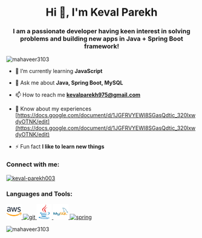 <h1 align="center">Hi 👋, I'm Keval Parekh</h1>
<h3 align="center">I am a passionate developer having keen interest in solving problems and building new apps in Java + Spring Boot framework!</h3>

<p align="left"> <img src="https://komarev.com/ghpvc/?username=mahaveer3103&label=Profile%20views&color=0e75b6&style=flat" alt="mahaveer3103" /> </p>

- 🌱 I’m currently learning **JavaScript**

- 💬 Ask me about **Java, Spring Boot, MySQL**

- 📫 How to reach me **kevalparekh975@gmail.com**

- 📄 Know about my experiences [https://docs.google.com/document/d/1JGFRVYEWl8SGasQdtic_320lxwdyOTNK/edit](https://docs.google.com/document/d/1JGFRVYEWl8SGasQdtic_320lxwdyOTNK/edit)

- ⚡ Fun fact **I like to learn new things**

<h3 align="left">Connect with me:</h3>
<p align="left">
<a href="https://linkedin.com/in/keval-parekh003" target="blank"><img align="center" src="https://raw.githubusercontent.com/rahuldkjain/github-profile-readme-generator/master/src/images/icons/Social/linked-in-alt.svg" alt="keval-parekh003" height="30" width="40" /></a>
</p>

<h3 align="left">Languages and Tools:</h3>
<p align="left"> <a href="https://aws.amazon.com" target="_blank" rel="noreferrer"> <img src="https://raw.githubusercontent.com/devicons/devicon/master/icons/amazonwebservices/amazonwebservices-original-wordmark.svg" alt="aws" width="40" height="40"/> </a> <a href="https://git-scm.com/" target="_blank" rel="noreferrer"> <img src="https://www.vectorlogo.zone/logos/git-scm/git-scm-icon.svg" alt="git" width="40" height="40"/> </a> <a href="https://www.java.com" target="_blank" rel="noreferrer"> <img src="https://raw.githubusercontent.com/devicons/devicon/master/icons/java/java-original.svg" alt="java" width="40" height="40"/> </a> <a href="https://www.mysql.com/" target="_blank" rel="noreferrer"> <img src="https://raw.githubusercontent.com/devicons/devicon/master/icons/mysql/mysql-original-wordmark.svg" alt="mysql" width="40" height="40"/> </a> <a href="https://spring.io/" target="_blank" rel="noreferrer"> <img src="https://www.vectorlogo.zone/logos/springio/springio-icon.svg" alt="spring" width="40" height="40"/> </a> </p>


<p><img align="center" src="https://github-readme-streak-stats.herokuapp.com/?user=mahaveer3103&" alt="mahaveer3103" /></p>
